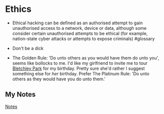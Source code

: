 # Ethics
- Ethical hacking can be defined as an authorised attempt to gain unauthorised access to a network, device or data, although some consider certain unauthorised attempts to be ethical (for example, nation-state cyber attacks or attempts to expose criminals) #glossary

- Don't be a dick
- The Golden Rule: 'Do unto others as you would have them do unto you', seems like bollocks to me. I'd like my girlfriend to invite me to tour [Bletchley Park](https://bletchleypark.org.uk/) for my birthday. Pretty sure she'd rather I suggest something else for *her* birthday. Prefer The Platinum Rule: 'Do unto others as they would have you do unto them.'
## My Notes
[Notes](mynotes/ethics-notes.md)
